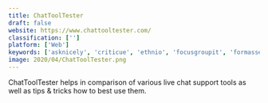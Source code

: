 ```yaml
---
title: ChatToolTester
draft: false 
website: https://www.chattooltester.com/
classification: ['']
platform: ['Web']
keywords: ['asknicely', 'criticue', 'ethnio', 'focusgroupit', 'formassembly', 'koala', 'lookback_usb', 'peanutlabs', 'positly', 'qualtrics_research_core', 'swell', 'usercrowd', 'vision_critical', 'waggl', 'yo_polls']
image: 2020/04/ChatToolTester.png
---
```

ChatToolTester helps in comparison of various live chat support tools as well as tips & tricks how to best use them.